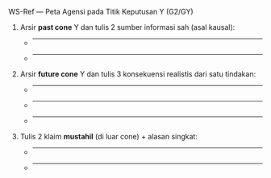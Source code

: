WS-Ref — Peta Agensi pada Titik Keputusan Y (G2/GY)
1) Arsir **past cone** Y dan tulis 2 sumber informasi sah (asal kausal):
   - ___________________________________________________________________________
   - ___________________________________________________________________________
2) Arsir **future cone** Y dan tulis 3 konsekuensi realistis dari satu tindakan:
   - ___________________________________________________________________________
   - ___________________________________________________________________________
   - ___________________________________________________________________________
3) Tulis 2 klaim **mustahil** (di luar cone) + alasan singkat:
   - ___________________________________________________________________________
   - ___________________________________________________________________________
